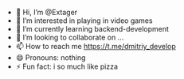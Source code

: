 - 👋 Hi, I’m @Extager
- 👀 I’m interested in playing in video games
- 🌱 I’m currently learning backend-development
- 💞️ I’m looking to collaborate on ...
- 📫 How to reach me https://t.me/dmitriy_develop
- 😄 Pronouns: nothing
- ⚡ Fun fact: i so much like pizza

<!---
Extager/Extager is a ✨ special ✨ repository because its `README.md` (this file) appears on your GitHub profile.
You can click the Preview link to take a look at your changes.
--->
